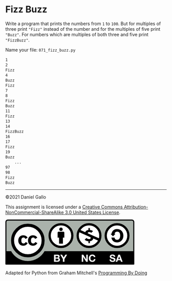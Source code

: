 # Fizz Buzz


Write a program that prints the numbers from `1` to `100`. But for
multiples of three print `"Fizz"` instead of the number and for the multiples of five print `"Buzz"`. For numbers which are multiples of both three and five print `"FizzBuzz"`.

Name your file: `071_fizz_buzz.py`

```
1
2
Fizz
4
Buzz
Fizz
7
8
Fizz
Buzz
11
Fizz
13
14
FizzBuzz
16
17
Fizz
19
Buzz
	...
97
98
Fizz
Buzz

```

---


©2021 Daniel Gallo


This assignment is licensed under a
[Creative Commons Attribution-NonCommercial-ShareAlike 3.0 United States License](https://creativecommons.org/licenses/by-nc-sa/3.0/us/deed.en_US).  

![Creative Commons License](images/by-nc-sa.png)





Adapted for Python from Graham Mitchell's [Programming By Doing](https://programmingbydoing.com/)